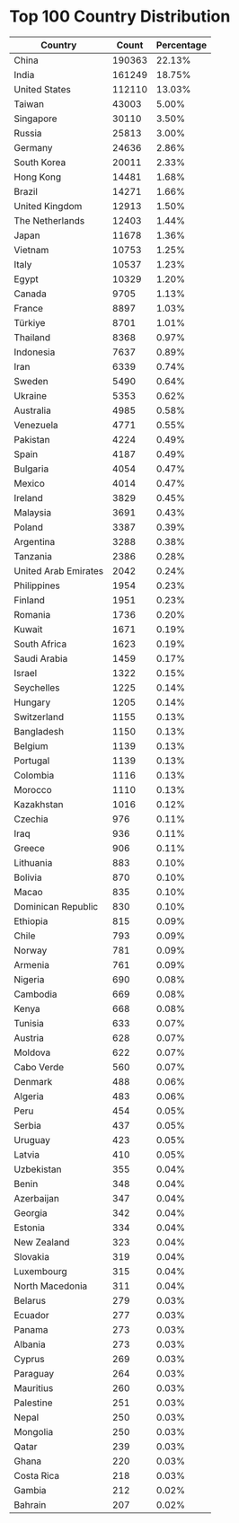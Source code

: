 # Top 100 Country Distribution
| Country | Count | Percentage |
|----|----|----|
| China | 190363 | 22.13% |
| India | 161249 | 18.75% |
| United States | 112110 | 13.03% |
| Taiwan | 43003 | 5.00% |
| Singapore | 30110 | 3.50% |
| Russia | 25813 | 3.00% |
| Germany | 24636 | 2.86% |
| South Korea | 20011 | 2.33% |
| Hong Kong | 14481 | 1.68% |
| Brazil | 14271 | 1.66% |
| United Kingdom | 12913 | 1.50% |
| The Netherlands | 12403 | 1.44% |
| Japan | 11678 | 1.36% |
| Vietnam | 10753 | 1.25% |
| Italy | 10537 | 1.23% |
| Egypt | 10329 | 1.20% |
| Canada | 9705 | 1.13% |
| France | 8897 | 1.03% |
| Türkiye | 8701 | 1.01% |
| Thailand | 8368 | 0.97% |
| Indonesia | 7637 | 0.89% |
| Iran | 6339 | 0.74% |
| Sweden | 5490 | 0.64% |
| Ukraine | 5353 | 0.62% |
| Australia | 4985 | 0.58% |
| Venezuela | 4771 | 0.55% |
| Pakistan | 4224 | 0.49% |
| Spain | 4187 | 0.49% |
| Bulgaria | 4054 | 0.47% |
| Mexico | 4014 | 0.47% |
| Ireland | 3829 | 0.45% |
| Malaysia | 3691 | 0.43% |
| Poland | 3387 | 0.39% |
| Argentina | 3288 | 0.38% |
| Tanzania | 2386 | 0.28% |
| United Arab Emirates | 2042 | 0.24% |
| Philippines | 1954 | 0.23% |
| Finland | 1951 | 0.23% |
| Romania | 1736 | 0.20% |
| Kuwait | 1671 | 0.19% |
| South Africa | 1623 | 0.19% |
| Saudi Arabia | 1459 | 0.17% |
| Israel | 1322 | 0.15% |
| Seychelles | 1225 | 0.14% |
| Hungary | 1205 | 0.14% |
| Switzerland | 1155 | 0.13% |
| Bangladesh | 1150 | 0.13% |
| Belgium | 1139 | 0.13% |
| Portugal | 1139 | 0.13% |
| Colombia | 1116 | 0.13% |
| Morocco | 1110 | 0.13% |
| Kazakhstan | 1016 | 0.12% |
| Czechia | 976 | 0.11% |
| Iraq | 936 | 0.11% |
| Greece | 906 | 0.11% |
| Lithuania | 883 | 0.10% |
| Bolivia | 870 | 0.10% |
| Macao | 835 | 0.10% |
| Dominican Republic | 830 | 0.10% |
| Ethiopia | 815 | 0.09% |
| Chile | 793 | 0.09% |
| Norway | 781 | 0.09% |
| Armenia | 761 | 0.09% |
| Nigeria | 690 | 0.08% |
| Cambodia | 669 | 0.08% |
| Kenya | 668 | 0.08% |
| Tunisia | 633 | 0.07% |
| Austria | 628 | 0.07% |
| Moldova | 622 | 0.07% |
| Cabo Verde | 560 | 0.07% |
| Denmark | 488 | 0.06% |
| Algeria | 483 | 0.06% |
| Peru | 454 | 0.05% |
| Serbia | 437 | 0.05% |
| Uruguay | 423 | 0.05% |
| Latvia | 410 | 0.05% |
| Uzbekistan | 355 | 0.04% |
| Benin | 348 | 0.04% |
| Azerbaijan | 347 | 0.04% |
| Georgia | 342 | 0.04% |
| Estonia | 334 | 0.04% |
| New Zealand | 323 | 0.04% |
| Slovakia | 319 | 0.04% |
| Luxembourg | 315 | 0.04% |
| North Macedonia | 311 | 0.04% |
| Belarus | 279 | 0.03% |
| Ecuador | 277 | 0.03% |
| Panama | 273 | 0.03% |
| Albania | 273 | 0.03% |
| Cyprus | 269 | 0.03% |
| Paraguay | 264 | 0.03% |
| Mauritius | 260 | 0.03% |
| Palestine | 251 | 0.03% |
| Nepal | 250 | 0.03% |
| Mongolia | 250 | 0.03% |
| Qatar | 239 | 0.03% |
| Ghana | 220 | 0.03% |
| Costa Rica | 218 | 0.03% |
| Gambia | 212 | 0.02% |
| Bahrain | 207 | 0.02% |
